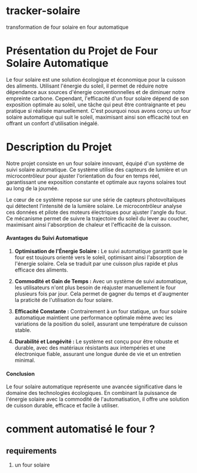 # tracker-solaire
transformation de four solaire en four automatique
# Présentation du Projet de Four Solaire Automatique

Le four solaire est une solution écologique et économique pour la cuisson des aliments.
Utilisant l'énergie du soleil, il permet de réduire notre dépendance aux sources d'énergie conventionnelles et de diminuer notre empreinte carbone.
Cependant, l'efficacité d'un four solaire dépend de son exposition optimale au soleil, une tâche qui peut être contraignante et peu pratique si réalisée manuellement. 
C'est pourquoi nous avons conçu un four solaire automatique qui suit le soleil, maximisant ainsi son efficacité tout en offrant un confort d'utilisation inégalé.


# Description du Projet

Notre projet consiste en un four solaire innovant, équipé d'un système de suivi solaire automatique. Ce système utilise des capteurs de lumière et un microcontrôleur pour ajuster l'orientation du four en temps réel, garantissant une exposition constante et optimale aux rayons solaires tout au long de la journée.

Le cœur de ce système repose sur une série de capteurs photovoltaïques qui détectent l'intensité de la lumière solaire. Le microcontrôleur analyse ces données et pilote des moteurs électriques pour ajuster l'angle du four. Ce mécanisme permet de suivre la trajectoire du soleil du lever au coucher, maximisant ainsi l'absorption de chaleur et l'efficacité de la cuisson.


#### Avantages du Suivi Automatique

1. **Optimisation de l'Énergie Solaire :** Le suivi automatique garantit que le four est toujours orienté vers le soleil, optimisant ainsi l'absorption de l'énergie solaire. Cela se traduit par une cuisson plus rapide et plus efficace des aliments.

2. **Commodité et Gain de Temps :** Avec un système de suivi automatique, les utilisateurs n'ont plus besoin de réajuster manuellement le four plusieurs fois par jour. Cela permet de gagner du temps et d'augmenter la praticité de l'utilisation du four solaire.

3. **Efficacité Constante :** Contrairement à un four statique, un four solaire automatique maintient une performance optimale même avec les variations de la position du soleil, assurant une température de cuisson stable.

4. **Durabilité et Longévité :** Le système est conçu pour être robuste et durable, avec des matériaux résistants aux intempéries et une électronique fiable, assurant une longue durée de vie et un entretien minimal.

#### Conclusion

   Le four solaire automatique représente une avancée significative dans le domaine des technologies écologiques. En combinant la puissance de l'énergie solaire avec la commodité de l'automatisation, il offre une solution de cuisson durable, efficace et facile à utiliser.
# comment  automatisé le four ? 
## requirements
 1. un four solaire 
